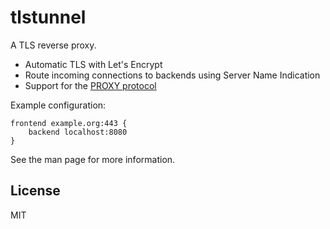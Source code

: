 # tlstunnel

A TLS reverse proxy.

- Automatic TLS with Let's Encrypt
- Route incoming connections to backends using Server Name Indication
- Support for the [PROXY protocol]

Example configuration:

    frontend example.org:443 {
        backend localhost:8080
    }

See the man page for more information.

## License

MIT

[PROXY protocol]: https://www.haproxy.org/download/2.3/doc/proxy-protocol.txt
